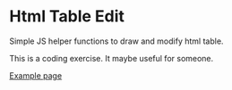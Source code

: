 Html Table Edit
==============

Simple JS helper functions to draw and modify html table.

This is a coding exercise. It maybe useful for someone.

<a href="https://rawgit.com/parham-fazel/table_modifier/master/exercise.html" target="_blank">Example page</a>
